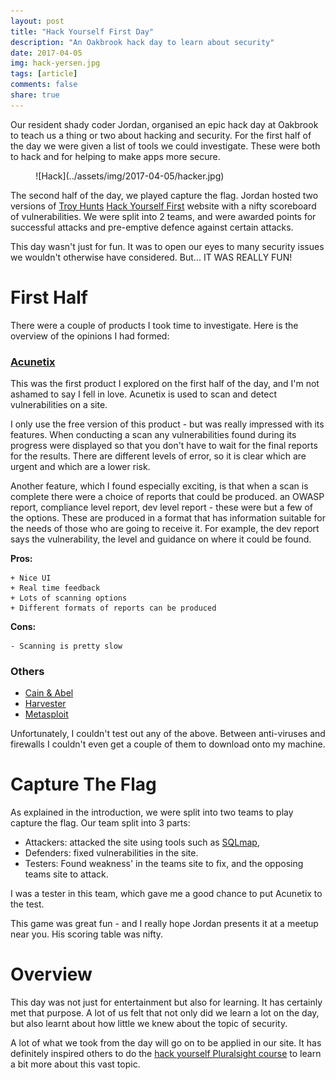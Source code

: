 ```yaml
---
layout: post
title: "Hack Yourself First Day"
description: "An Oakbrook hack day to learn about security"
date: 2017-04-05
img: hack-yersen.jpg
tags: [article]
comments: false
share: true
---
```


Our resident shady coder Jordan, organised an epic hack day at Oakbrook to teach us a thing or two about hacking and 
security. For the first half of the day we were given a list of tools we could investigate. These were both to hack and 
for helping to make apps more secure.

<div style="align:center; width:80%; margin-left: 8%;" markdown="1">
![Hack](../assets/img/2017-04-05/hacker.jpg)
</div>

The second half of the day, we played capture the flag. Jordan hosted two versions of [Troy Hunts](https://www.troyhunt.com/) [Hack Yourself First](https://hackyourselffirst.troyhunt.com/) website with a nifty scoreboard of vulnerabilities. We were split into 2 teams, and 
were awarded points for successful attacks and pre-emptive defence against certain attacks. 

This day wasn't just for fun. It was to open our eyes to many security issues we wouldn't otherwise have considered. But... IT 
WAS REALLY FUN!

# First Half

There were a couple of products I took time to investigate. Here is the overview of the opinions I had formed:

### [Acunetix](https://www.acunetix.com/blog/docs/acunetix-quick-start-guide/)

This was the first product I explored on the first half of the day, and I'm not ashamed to say I fell in love.
Acunetix is used to scan and detect vulnerabilities on a site. 

I only use the free version of this product - but was really impressed with its features. When conducting a scan 
any vulnerabilities found during its progress were displayed so that you don't have to wait for the final reports 
for the results. There are different levels of error, so it is clear which are urgent and which are a lower risk.

Another feature, which I found especially exciting, is that when a scan is complete there were a choice of reports that could 
be produced. an OWASP report, compliance level report, dev level report - these were but a few of the options. These are 
produced in a format that has information suitable for the needs of those who are going to receive it. For example, the dev 
report says the vulnerability, the level and guidance on where it could be found. 

**Pros:**
```
+ Nice UI
+ Real time feedback
+ Lots of scanning options
+ Different formats of reports can be produced
```

**Cons:**
```
- Scanning is pretty slow
```
### Others 

- [Cain & Abel](http://www.oxid.it/cain.html)
- [Harvester](https://github.com/laramies/theHarvester)
- [Metasploit](https://www.metasploit.com/)

Unfortunately, I couldn't test out any of the above. Between anti-viruses and firewalls
I couldn't even get a couple of them to download onto my machine.

# Capture The Flag

As explained in the introduction, we were split into two teams to play capture the flag.
Our team split into 3 parts:

- Attackers: attacked the site using tools such as [SQLmap](http://sqlmap.org/),
- Defenders: fixed vulnerabilities in the site. 
- Testers: Found weakness' in the teams site to fix, and the opposing teams site to attack.

I was a tester in this team, which gave me a good chance to put Acunetix to the test.

This game was great fun - and I really hope Jordan presents it at a meetup near you. His scoring
table was nifty. 

# Overview

This day was not just for entertainment but also for learning. It has certainly met that purpose. 
A lot of us felt that not only did we learn a lot on the day, but also learnt about how little we knew
 about the topic of security.

A lot of what we took from the day will go on to be applied in our site. It has definitely inspired others to 
do the [hack yourself Pluralsight course](https://www.pluralsight.com/courses/hack-yourself-first) to learn a bit more about this vast topic.

